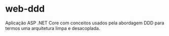 # web-ddd
Aplicação ASP .NET Core com conceitos usados pela abordagem DDD para termos uma arquitetura limpa e desacoplada.

